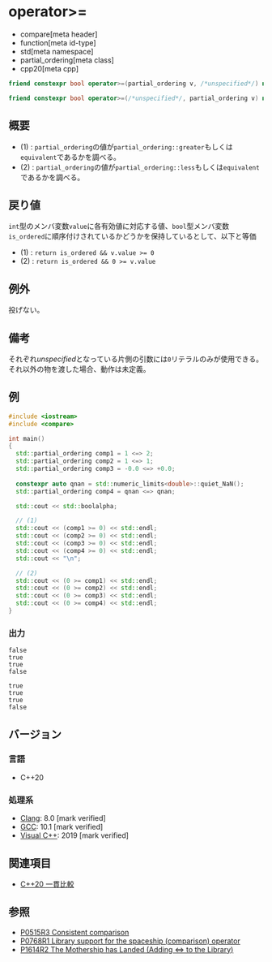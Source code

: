 # operator>=

* compare[meta header]
* function[meta id-type]
* std[meta namespace]
* partial_ordering[meta class]
* cpp20[meta cpp]

```cpp
friend constexpr bool operator>=(partial_ordering v, /*unspecified*/) noexcept;   // (1)

friend constexpr bool operator>=(/*unspecified*/, partial_ordering v) noexcept;   // (2)
```

## 概要

- (1) : `partial_ordering`の値が`partial_ordering::greater`もしくは`equivalent`であるかを調べる。
- (2) : `partial_ordering`の値が`partial_ordering::less`もしくは`equivalent`であるかを調べる。

## 戻り値

`int`型のメンバ変数`value`に各有効値に対応する値、`bool`型メンバ変数`is_ordered`に順序付けされているかどうかを保持しているとして、以下と等価
- (1) : `return is_ordered && v.value >= 0` 
- (2) : `return is_ordered && 0 >= v.value`

## 例外
投げない。

## 備考

それぞれ*unspecified*となっている片側の引数には`0`リテラルのみが使用できる。それ以外の物を渡した場合、動作は未定義。

## 例
```cpp example
#include <iostream>
#include <compare>

int main()
{
  std::partial_ordering comp1 = 1 <=> 2;
  std::partial_ordering comp2 = 1 <=> 1;
  std::partial_ordering comp3 = -0.0 <=> +0.0;
  
  constexpr auto qnan = std::numeric_limits<double>::quiet_NaN();
  std::partial_ordering comp4 = qnan <=> qnan;

  std::cout << std::boolalpha;

  // (1) 
  std::cout << (comp1 >= 0) << std::endl;
  std::cout << (comp2 >= 0) << std::endl;
  std::cout << (comp3 >= 0) << std::endl;
  std::cout << (comp4 >= 0) << std::endl;
  std::cout << "\n";

  // (2)
  std::cout << (0 >= comp1) << std::endl;
  std::cout << (0 >= comp2) << std::endl;
  std::cout << (0 >= comp3) << std::endl;
  std::cout << (0 >= comp4) << std::endl;
}
```

### 出力
```
false
true
true
false

true
true
true
false
```

## バージョン
### 言語
- C++20

### 処理系
- [Clang](/implementation.md#clang): 8.0 [mark verified]
- [GCC](/implementation.md#gcc): 10.1 [mark verified]
- [Visual C++](/implementation.md#visual_cpp): 2019 [mark verified]

## 関連項目

- [C++20 一貫比較](/lang/cpp20/consistent_comparison.md)


## 参照

- [P0515R3 Consistent comparison](http://wg21.link/p0515)
- [P0768R1 Library support for the spaceship (comparison) operator](http://wg21.link/p0768)
- [P1614R2 The Mothership has Landed (Adding <=> to the Library)](http://wg21.link/p1614)